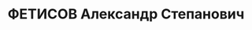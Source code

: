 ---
title: ФЕТИСОВ Александр Степанович
description: "1869 г.р., м.р.: Челябинская обл., Саткинский р-н, г. Сатка, русский,\
  \ из рабочих, образование: малограмотный, б/п\n служба связи, часовой мастер (в\
  \ 1930 судим по ст 59 п. 12 УК)\n прож.: пос. В-Уфалей 04.06.1937\n Обвинение: ст.\
  \ 17-58-8-11\n Приговор: ВК ВС СССР, 06.11.1937 — ИТЛ 10 лет\n Реабилитация: ВК\
  \ ВС СССР, 08.09.1959"
---